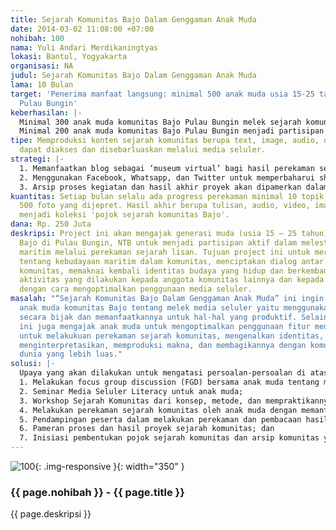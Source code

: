 ```yaml
---
title: Sejarah Komunitas Bajo Dalam Genggaman Anak Muda
date: 2014-03-02 11:08:00 +07:00
nohibah: 100
nama: Yuli Andari Merdikaningtyas
lokasi: Bantul, Yogyakarta
organisasi: NA
judul: Sejarah Komunitas Bajo Dalam Genggaman Anak Muda
lama: 10 Bulan
target: 'Penerima manfaat langsung: minimal 500 anak muda usia 15-25 tahun di Desa
  Pulau Bungin'
keberhasilan: |-
  Minimal 300 anak muda komunitas Bajo Pulau Bungin melek sejarah komunitas mereka.
  Minimal 200 anak muda komunitas Bajo Pulau Bungin menjadi partisipan aktif dalam program ini baik sebagai pengumpul informasi sejarah, perekam wawancara, dan penyebarluasan konten melalui media seluler.
tipe: Memproduksi konten sejarah komunitas berupa text, image, audio, dan video yang
  dapat diakses dan disebarluaskan melalui media seluler.
strategi: |-
  1. Memanfaatkan blog sebagai ‘museum virtual’ bagi hasil perekaman sejarah komunitas Bajo dan menjadikannya sebagai media pembelajaran komunitas yang dapat dengan mudah diakses public secara langsung maupun melalui media seluler;
  2. Menggunakan Facebook, Whatsapp, dan Twitter untuk memperbaharui share link tentang sejarah komunitas;
  3. Arsip proses kegiatan dan hasil akhir proyek akan dipamerkan dalam bentuk pameran akhir proyek di dalam komunitas maupun di museum, galeri dan sebagainya.
kuantitas: Setiap bulan selalu ada progress perekaman minimal 10 topik, 10 narasumber,
  500 foto yang dijepret. Hasil akhir berupa tulisan, audio, video, image yang akan
  menjadi koleksi 'pojok sejarah komunitas Bajo'.
dana: Rp. 250 Juta
deskripsi: Project ini akan mengajak generasi muda (usia 15 – 25 tahun) dalam komunitas
  Bajo di Pulau Bungin, NTB untuk menjadi partisipan aktif dalam melestarikan kebudayaan
  maritim melalui perekaman sejarah lisan. Tujuan project ini untuk merekam ingatan
  tentang kebudayaan maritim dalam komunitas, menciptakan dialog antar generasi dalam
  komunitas, memaknai kembali identitas budaya yang hidup dan berkembang, serta membagikan
  aktivitas yang dilakukan kepada anggota komunitas lainnya dan kepada dunia luas
  dengan cara mengoptimalkan penggunaan media seluler.
masalah: "“Sejarah Komunitas Bajo Dalam Genggaman Anak Muda” ini ingin mengenalkan
  anak muda komunitas Bajo tentang melek media seluler yaitu menggunakan media seluler
  secara bijak dan memanfaatkannya untuk hal-hal yang produktif. Selain itu, project
  ini juga mengajak anak muda untuk mengoptimalkan penggunaan fitur media seluler
  untuk melakukuan perekaman sejarah komunitas, mengenalkan identitas, mendokumentasikan,
  menginterpretasikan, memproduksi makna, dan membagikannya dengan komunitas pada
  dunia yang lebih luas."
solusi: |-
  Upaya yang akan dilakukan untuk mengatasi persoalan-persoalan di atas adalah:
  1. Melakukan focus group discussion (FGD) bersama anak muda tentang media seluler dan penggunaannya dalam kehidupan sehari-hari;
  2. Seminar Media Seluler Literacy untuk anak muda;
  3. Workshop Sejarah Komunitas dari konsep, metode, dan mempraktikannya;
  4. Melakukan perekaman sejarah komunitas oleh anak muda dengan memanfaatkan fitur dalam media seluler dan membaginya pada publik;
  5. Pendampingan peserta dalam melakukan perekaman dan pembacaan hasil perekaman;
  6. Pameran proses dan hasil proyek sejarah komunitas; dan
  7. Inisiasi pembentukan pojok sejarah komunitas dan arsip komunitas yang dapat diakses oleh anggota komunitas dan public lebih luas.
---
```


![100](/static/img/hibahcms/100.png){: .img-responsive }{: width="350" }

### {{ page.nohibah }} - {{ page.title }}

{{ page.deskripsi }}
